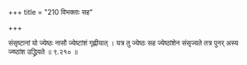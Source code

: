 +++
title = "210 विभक्ताः सह"

+++

संसृष्टानां यो ज्येष्ठः नासौ ज्येष्टांशं गृह्णीयात् । यत्र तु ज्येष्ठः सह ज्येष्ठांशेन संसृज्यते तत्र पुनर् अस्य ज्य्ष्ठांश उद्ध्रियते ॥ ९.२१० ॥